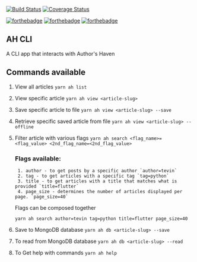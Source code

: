 [![Build Status](https://travis-ci.org/Tevinthuku/Authors-haven-cli.svg?branch=develop)](https://travis-ci.org/Tevinthuku/Authors-haven-cli)
[![Coverage Status](https://coveralls.io/repos/github/Tevinthuku/Authors-haven-cli/badge.svg?branch=develop)](https://coveralls.io/github/Tevinthuku/Authors-haven-cli?branch=develop)

[![forthebadge](https://forthebadge.com/images/badges/built-with-love.svg)](https://forthebadge.com)
[![forthebadge](https://forthebadge.com/images/badges/built-by-hipsters.svg)](https://forthebadge.com)
[![forthebadge](https://forthebadge.com/images/badges/made-with-javascript.svg)](https://forthebadge.com)

## AH CLI

A CLI app that interacts with Author's Haven

## Commands available

1. View all articles `yarn ah list`
2. View specific article `yarn ah view <article-slug>`
3. Save specific article to file `yarn ah view <article-slug> --save`
4. Retrieve specific saved article from file `yarn ah view <article-slug> --offline`
5. Filter article with various flags
   `yarn ah search <flag_name>=<flag_value> <2nd_flag_name=<2nd_flag_value>`


    ### Flags available:


        1. author - to get posts by a specific author `author=tevin`
        2. tag - to get articles with a specific tag `tag=python`
        3. title - to get articles with a title that matches what is provided `title=flutter`
        4. page_size - determines the number of articles displayed per page. `page_size=40`



    Flags can be composed together

    `yarn ah search author=tevin tag=python title=flutter page_size=40`

6. Save to MongoDB database `yarn ah db <article-slug> --save`
7. To read from MongoDB database `yarn ah db <article-slug> --read`

8. To Get help with commands `yarn ah help`
